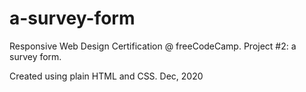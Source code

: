 # a-survey-form
Responsive Web Design Certification @ freeCodeCamp. Project #2: a survey form.

Created using plain HTML and CSS.
Dec, 2020
